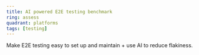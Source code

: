 ```yaml
---
title: AI powered E2E testing benchmark
ring: assess
quadrant: platforms
tags: [testing]
---
```


Make E2E testing easy to set up and maintain + use AI to reduce flakiness.

